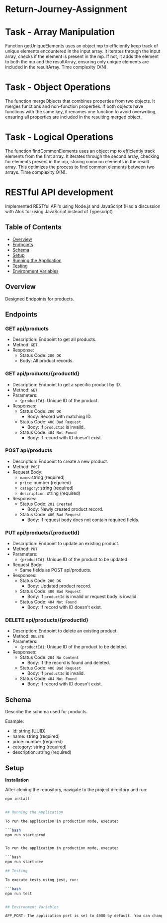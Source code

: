 # Return-Journey-Assignment

# Task - Array Manipulation

Function getUniqueElements uses an object mp to efficiently keep track of unique elements encountered in the input array. It iterates through the input array, checks if the element is present in the mp. If not, it adds the element to both the mp and the resultArray, ensuring only unique elements are included in the resultArray. Time complexity O(N).

# Task - Object Operations

The function mergeObjects that combines properties from two objects. It merges functions and non-function properties. If both objects have functions with the same key, it renames one function to avoid overwriting, ensuring all properties are included in the resulting merged object.

# Task - Logical Operations

The function findCommonElements uses an object mp to efficiently track elements from the first array. It iterates through the second array, checking for elements present in the mp, storing common elements in the result array. This optimizes the process to find common elements between two arrays. Time complexity O(N).

# RESTful API development

Implemented RESTful API's using Node.js and JavaScript (Had a discussion with Alok for using JavaScript instead of Typescript)

## Table of Contents

- [Overview](#overview)
- [Endpoints](#endpoints)
- [Schema](#schema)
- [Setup](#setup)
- [Running the Application](#running-the-application)
- [Testing](#testing)
- [Environment Variables](#environment-variables)

## Overview

Designed Endpoints for products.

## Endpoints

### GET api/products

- Description: Endpoint to get all products.
- Method: `GET`
- Response:
  - Status Code: `200 OK`
  - Body: All product records.

### GET api/products/{productId}

- Description: Endpoint to get a specific product by ID.
- Method: `GET`
- Parameters:
  - `{productId}`: Unique ID of the product.
- Responses:
  - Status Code: `200 OK`
    - Body: Record with matching ID.
  - Status Code: `400 Bad Request`
    - Body: If `productId` is invalid.
  - Status Code: `404 Not Found`
    - Body: If record with ID doesn't exist.

### POST api/products

- Description: Endpoint to create a new product.
- Method: `POST`
- Request Body:
  - `name`: string (required)
  - `price`: number (required)
  - `category`: string (required)
  - `description`: string (required)
- Responses:
  - Status Code: `201 Created`
    - Body: Newly created product record.
  - Status Code: `400 Bad Request`
    - Body: If request body does not contain required fields.

### PUT api/products/{productId}

- Description: Endpoint to update an existing product.
- Method: `PUT`
- Parameters:
  - `{productId}`: Unique ID of the product to be updated.
- Request Body:
  - Same fields as POST api/products.
- Responses:
  - Status Code: `200 OK`
    - Body: Updated product record.
  - Status Code: `400 Bad Request`
    - Body: If `productId` is invalid or request body is invalid.
  - Status Code: `404 Not Found`
    - Body: If record with ID doesn't exist.

### DELETE api/products/{productId}

- Description: Endpoint to delete an existing product.
- Method: `DELETE`
- Parameters:
  - `{productId}`: Unique ID of the product to be deleted.
- Responses:
  - Status Code: `204 No Content`
    - Body: If the record is found and deleted.
  - Status Code: `400 Bad Request`
    - Body: If `productId` is invalid.
  - Status Code: `404 Not Found`
    - Body: If record with ID doesn't exist.


## Schema

Describe the schema used for products.

Example:

- id: string (UUID)
- name: string (required)
- price: number (required)
- category: string (required)
- description: string (required)

## Setup

**Installation**

   After cloning the repository, navigate to the project directory and run:

   ```bash
   npm install


## Running the Application

To run the application in production mode, execute:

```bash
   npm run start:prod


To run the application in production mode, execute:

```bash
   npm run start:dev

## Testing

To execute tests using jest, run:

```bash
   npm run test


## Environment Variables

APP_PORT: The application port is set to 4000 by default. You can change this port by modifying the APP_PORT environment variable.

